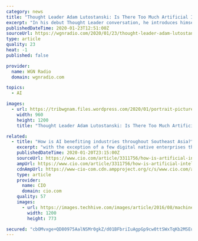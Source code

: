 ```yaml
---
category: news
title: "Thought Leader Adam Lutostanski: Is There Too Much Artificial Intelligence In The Banking Industry?"
excerpt: "In his debut Thought Leader conversation, he introduces himself and gives some background information. Adam and Steve Grzanich discuss artificial intelligence’s role in the banking industry and what Associated Bank does to set itself apart from others. They also touch on digital currencies being used around the world. Adam and Steve wrap ..."
publishedDateTime: 2020-01-23T12:51:00Z
sourceUrl: https://wgnradio.com/2020/01/23/thought-leader-adam-lutostanski-is-there-too-much-artificial-intelligence-in-the-banking-industry/
type: article
quality: 23
heat: -1
published: false

provider:
  name: WGN Radio
  domain: wgnradio.com

topics:
  - AI

images:
  - url: https://tribwgnam.files.wordpress.com/2020/01/portrait-picture-2020.jpg?quality=85&strip=all&w=960
    width: 960
    height: 1200
    title: "Thought Leader Adam Lutostanski: Is There Too Much Artificial Intelligence In The Banking Industry?"

related:
  - title: "How is AI benefiting industries throughout Southeast Asia?"
    excerpt: "with the exception of a few digital native enterprises that have embedded analytics and AI into their business models from the start, only a handful have really deployed these technologies at scale throughout the enterprise. “There are many reasons for this, such as a lack of skilled resources, lack of data, lack of coordination between key ..."
    publishedDateTime: 2020-01-20T23:15:00Z
    sourceUrl: https://www.cio.com/article/3311756/how-is-artificial-intelligence-benefiting-industries-throughout-southeast-asia.html
    ampUrl: https://www.cio.com/article/3311756/how-is-artificial-intelligence-benefiting-industries-throughout-southeast-asia.amp.html
    cdnAmpUrl: https://www-cio-com.cdn.ampproject.org/c/s/www.cio.com/article/3311756/how-is-artificial-intelligence-benefiting-industries-throughout-southeast-asia.amp.html
    type: article
    provider:
      name: CIO
      domain: cio.com
    quality: 57
    images:
      - url: https://images.techhive.com/images/article/2016/08/machine-learning-ai-artificial-intelligence-100678121-large.jpg
        width: 1200
        height: 773

secured: "cbOMvxge+QD80975AalNSMr0gkZ/d01BFbriIuAgpGp9cw0ttSWxTqKb2MSEuawugSU7gFg/XS7AbyYSJ4KjXFqNGGnDBErU+cMtKVO8ul/o1YYbdg2/fmDxK5L7iy18ghmS+prd5mj20uv8tU90B0ijN2VVphfHASGyjK50sOPqOxigN+EKlNZr/EZQ6ilP+LwukdAO2tCUaI1KZewXJQGLIawPL4fchq2eGciGal6y41Ic+C8GAGhsPpJZu20ryBUJQx5Le0spqHyMs6disUANaTXrK7RpTeEUk8uYfuEuTjf0ntRVXEsyn08iz1X1vVtCe58MuunPGA3a4lkMRAFq6P1oSf1MG3CGFKzrOkdPYDgR+vWNC6vKzUmw3PF1W+KP+bwlMqfErqqTc0AhdHU89gng+AzhjEhNuJB1dzv3yFPZKqP5T6N9PDpzqz/IJvs4PWhnMmHYHtwi8iLivkNpjGwF7GUltybt1eZOUrw=;34DGRIXETfaP7RsxP7uYTA=="
---
```


